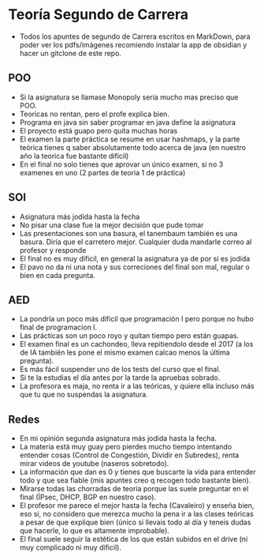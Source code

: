 # Teoría Segundo de Carrera
- Todos los apuntes de segundo de Carrera escritos en MarkDown, para poder ver los pdfs/imágenes recomiendo instalar la app de obsidian y hacer un gitclone de este repo.


## POO
- Si la asignatura se llamase Monopoly sería mucho mas preciso que POO.
- Teoricas no rentan, pero el profe explica bien.
- Programa en java sin saber programar en java define la asignatura
- El proyecto está guapo pero quita muchas horas
- El examen la parte práctica se resume en usar hashmaps, y la parte teórica tienes q saber absolutamente todo acerca de java (en nuestro año la teorica fue bastante difícil)
- En el final no solo tienes que aprovar un único examen, si no 3 examenes en uno (2 partes de teoria 1 de práctica)

## SOI
- Asignatura más jodida hasta la fecha
- No pisar una clase fue la mejor decisión que pude tomar
- Las presentaciones son una basura, el tanembaum también es una basura. Diría que el carretero mejor. Cualquier duda mandarle correo al profesor y responde
- El final no es muy dificil, en general la asignatura ya de por sí es jodida
- El pavo no da ni una nota y sus correciones del final son mal, regular o bien en cada pregunta.

## AED
- La pondría un poco más dificil que programación I pero porque no hubo final de programacion I.
- Las prácticas son un poco royo y quitan tiempo pero están guapas.
- El examen final es un cachondeo, lleva repitiendolo desde el 2017 (a los de IA también les pone el mismo examen calcao menos la última pregunta).
- Es más fácil suspender uno de los tests del curso que el final.
- Si te la estudias el día antes por la tarde la apruebas sobrado.
- La profesora es maja, no renta ir a las teóricas, y quiere ella incluso más que tu que no suspendas la asignatura.

## Redes
- En mi opinión segunda asignatura más jodida hasta la fecha.
- La materia está muy guay pero pierdes mucho tiempo intentando entender cosas (Control de Congestión, Dividir en Subredes), renta mirar videos de youtube (naseros sobretodo).
- La información que dan es 0 y tienes que buscarte la vida para entender todo y que sea fiable (mis apuntes creo q recogen todo bastante bien).
- Mirarse todas las chorradas de teoría porque las suele preguntar en el final (ÌPsec, DHCP, BGP en nuestro caso).
- El profesor me parece el mejor hasta la fecha (Cavaleiro) y enseña bien, eso si, no considero que merezca mucho la pena ir a las clases teóricas a pesar de que explique bien (único si llevais todo al día y teneis dudas que hacerle, lo que es altamente improbable).
- El final suele seguir la estética de los que están subidos en el drive (ni muy complicado ni muy dificil).
